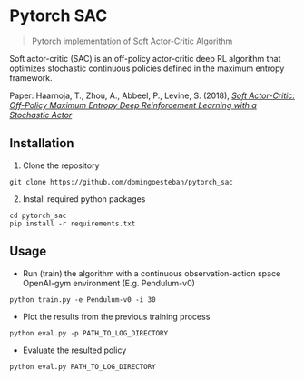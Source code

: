 # Pytorch SAC

> Pytorch implementation of Soft Actor-Critic Algorithm

Soft actor-critic (SAC) is an off-policy actor-critic deep RL algorithm that 
optimizes stochastic continuous policies defined in the maximum entropy 
framework. 

Paper: Haarnoja, T., Zhou, A., Abbeel, P., Levine, S. (2018), 
[*Soft Actor-Critic: Off-Policy Maximum Entropy Deep Reinforcement Learning with a Stochastic Actor*](https://arxiv.org/abs/1801.01290)


## Installation

1. Clone the repository 
```
git clone https://github.com/domingoesteban/pytorch_sac
```

2. Install required python packages
```
cd pytorch_sac
pip install -r requirements.txt
```

## Usage

- Run (train) the algorithm with a continuous observation-action space
OpenAI-gym environment (E.g. Pendulum-v0)

```
python train.py -e Pendulum-v0 -i 30
```

- Plot the results from the previous training process

```
python eval.py -p PATH_TO_LOG_DIRECTORY
```

- Evaluate the resulted policy

```
python eval.py PATH_TO_LOG_DIRECTORY
```
